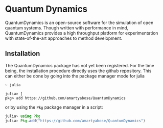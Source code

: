 # Quantum Dynamics

QuantumDynamics is an open-source software for the simulation of open quantum systems. Though written with performance in mind, QuantumDynamics provides a high throughput platform for experimentation with state-of-the-art approaches to method development.

## Installation
The QuantumDynamics package has not yet been registered. For the time being, the installation procedure directly uses the github repository. This can either be done by going into the package manager mode for julia

```bash
~ julia
```

```
julia> ]
pkg> add https://github.com/amartyabose/QuantumDynamics
```

or by using the `Pkg` package manager in a script:

```julia
julia> using Pkg
julia> Pkg.add("https://github.com/amartyabose/QuantumDynamics")
```